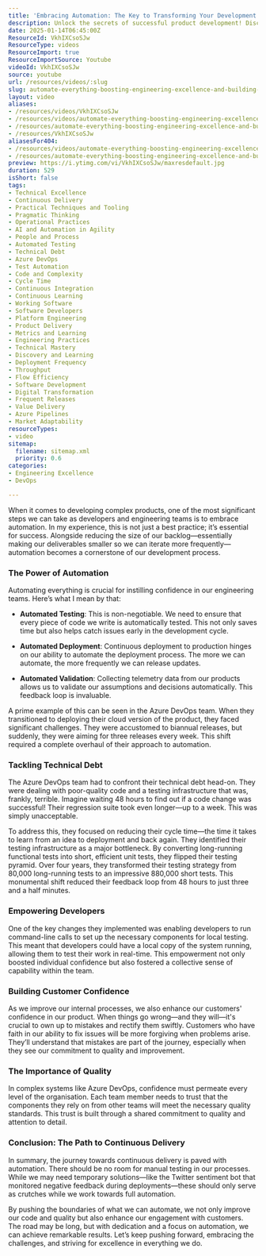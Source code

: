 ```yaml
---
title: 'Embracing Automation: The Key to Transforming Your Development Process and Boosting Confidence'
description: Unlock the secrets of successful product development! Discover how automation transforms testing, deployment, and quality assurance for engineering teams.
date: 2025-01-14T06:45:00Z
ResourceId: VkhIXCsoSJw
ResourceType: videos
ResourceImport: true
ResourceImportSource: Youtube
videoId: VkhIXCsoSJw
source: youtube
url: /resources/videos/:slug
slug: automate-everything-boosting-engineering-excellence-and-building-confidence
layout: video
aliases:
- /resources/videos/VkhIXCsoSJw
- /resources/videos/automate-everything-boosting-engineering-excellence-and-building-confidence
- /resources/automate-everything-boosting-engineering-excellence-and-building-confidence
- /resources/VkhIXCsoSJw
aliasesFor404:
- /resources/videos/automate-everything-boosting-engineering-excellence-and-building-confidence
- /resources/automate-everything-boosting-engineering-excellence-and-building-confidence
preview: https://i.ytimg.com/vi/VkhIXCsoSJw/maxresdefault.jpg
duration: 529
isShort: false
tags:
- Technical Excellence
- Continuous Delivery
- Practical Techniques and Tooling
- Pragmatic Thinking
- Operational Practices
- AI and Automation in Agility
- People and Process
- Automated Testing
- Technical Debt
- Azure DevOps
- Test Automation
- Code and Complexity
- Cycle Time
- Continuous Integration
- Continuous Learning
- Working Software
- Software Developers
- Platform Engineering
- Product Delivery
- Metrics and Learning
- Engineering Practices
- Technical Mastery
- Discovery and Learning
- Deployment Frequency
- Throughput
- Flow Efficiency
- Software Development
- Digital Transformation
- Frequent Releases
- Value Delivery
- Azure Pipelines
- Market Adaptability
resourceTypes:
- video
sitemap:
  filename: sitemap.xml
  priority: 0.6
categories:
- Engineering Excellence
- DevOps

---
```

When it comes to developing complex products, one of the most significant steps we can take as developers and engineering teams is to embrace automation. In my experience, this is not just a best practice; it’s essential for success. Alongside reducing the size of our backlog—essentially making our deliverables smaller so we can iterate more frequently—automation becomes a cornerstone of our development process.

### The Power of Automation

Automating everything is crucial for instilling confidence in our engineering teams. Here’s what I mean by that:

- **Automated Testing**: This is non-negotiable. We need to ensure that every piece of code we write is automatically tested. This not only saves time but also helps catch issues early in the development cycle.
  
- **Automated Deployment**: Continuous deployment to production hinges on our ability to automate the deployment process. The more we can automate, the more frequently we can release updates.

- **Automated Validation**: Collecting telemetry data from our products allows us to validate our assumptions and decisions automatically. This feedback loop is invaluable.

A prime example of this can be seen in the Azure DevOps team. When they transitioned to deploying their cloud version of the product, they faced significant challenges. They were accustomed to biannual releases, but suddenly, they were aiming for three releases every week. This shift required a complete overhaul of their approach to automation.

### Tackling Technical Debt

The Azure DevOps team had to confront their technical debt head-on. They were dealing with poor-quality code and a testing infrastructure that was, frankly, terrible. Imagine waiting 48 hours to find out if a code change was successful! Their regression suite took even longer—up to a week. This was simply unacceptable.

To address this, they focused on reducing their cycle time—the time it takes to learn from an idea to deployment and back again. They identified their testing infrastructure as a major bottleneck. By converting long-running functional tests into short, efficient unit tests, they flipped their testing pyramid. Over four years, they transformed their testing strategy from 80,000 long-running tests to an impressive 880,000 short tests. This monumental shift reduced their feedback loop from 48 hours to just three and a half minutes.

### Empowering Developers

One of the key changes they implemented was enabling developers to run command-line calls to set up the necessary components for local testing. This meant that developers could have a local copy of the system running, allowing them to test their work in real-time. This empowerment not only boosted individual confidence but also fostered a collective sense of capability within the team.

### Building Customer Confidence

As we improve our internal processes, we also enhance our customers' confidence in our product. When things go wrong—and they will—it's crucial to own up to mistakes and rectify them swiftly. Customers who have faith in our ability to fix issues will be more forgiving when problems arise. They’ll understand that mistakes are part of the journey, especially when they see our commitment to quality and improvement.

### The Importance of Quality

In complex systems like Azure DevOps, confidence must permeate every level of the organisation. Each team member needs to trust that the components they rely on from other teams will meet the necessary quality standards. This trust is built through a shared commitment to quality and attention to detail.

### Conclusion: The Path to Continuous Delivery

In summary, the journey towards continuous delivery is paved with automation. There should be no room for manual testing in our processes. While we may need temporary solutions—like the Twitter sentiment bot that monitored negative feedback during deployments—these should only serve as crutches while we work towards full automation.

By pushing the boundaries of what we can automate, we not only improve our code and quality but also enhance our engagement with customers. The road may be long, but with dedication and a focus on automation, we can achieve remarkable results. Let’s keep pushing forward, embracing the challenges, and striving for excellence in everything we do.
